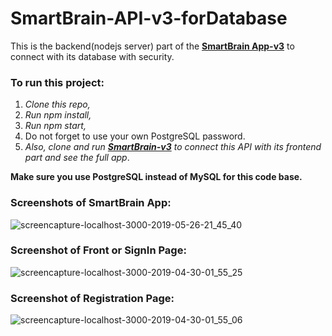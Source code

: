 # SmartBrain-API-v3-forDatabase

This is the backend(nodejs server) part of the **[SmartBrain App-v3](https://github.com/MalihaKabir/SmartBrain-v3)** to connect with its database with security.


### To run this project:

1. *Clone this repo,*
2. *Run npm install,*
3. *Run npm start,*
4. Do not forget to use your own PostgreSQL password.
5. *Also, clone and run **[SmartBrain-v3](https://github.com/MalihaKabir/SmartBrain-v3)** to connect this API with its frontend part and see the full app*.

**Make sure you use PostgreSQL instead of MySQL for this code base.**

### Screenshots of SmartBrain App:
![screencapture-localhost-3000-2019-05-26-21_45_40](https://user-images.githubusercontent.com/43598622/58385416-f5e90800-8011-11e9-800a-f787702c23c2.jpg)

### Screenshot of Front or SignIn Page:
![screencapture-localhost-3000-2019-04-30-01_55_25](https://user-images.githubusercontent.com/43598622/56924019-bf40d000-6aed-11e9-9766-da3ef1de6110.jpg)

### Screenshot of Registration Page:
![screencapture-localhost-3000-2019-04-30-01_55_06](https://user-images.githubusercontent.com/43598622/56959054-fce53d80-6b6d-11e9-8822-13f48d8429ad.jpg)
